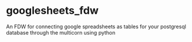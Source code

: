 # googlesheets_fdw
An FDW for connecting google spreadsheets as tables for your postgresql database through the multicorn using python
